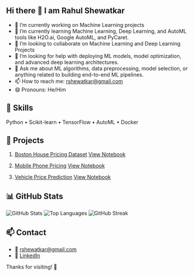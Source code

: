 ## Hi there 👋 I am Rahul Shewatkar





- 🔭 I’m currently working on Machine Learning projects 
- 🌱 I’m currently learning Machine Learning, Deep Learning, and AutoML tools like H2O.ai, Google AutoML, and PyCaret.
- 👯 I’m looking to collaborate on Machine Learning and Deep Learning Projects 
- 🤔 I’m looking for help with deploying ML models, model optimization, and advanced deep learning architectures.
- 💬 Ask me about ML algorithms, data preprocessing, model selection, or anything related to building end-to-end ML pipelines.
- 📫 How to reach me: rshewatkar@gmail.com
- 😄 Pronouns: He/Him


## 🧠 Skills
Python • Scikit-learn • TensorFlow  • AutoML • Docker 

## 🚀 Projects
1.  [Boston House Pricing Dataset](Boston%20House%20Pricing%20Dataset/)      [View Notebook](Boston%20House%20Pricing%20Dataset/ouse_price_prediction.ynb)
2.  [Mobile Phone Pricing](Mobile%20Phone%20Pricing/)     [View Notebook](Mobile%20Phone%20Pricing/Mobile_Phone_Pricing.ipynb)

3.  [Vehicle Price Prediction](Vehicle%20Price%20Prediction/)      [View Notebook](Vehicle%20Price%20Prediction/Vehical_price.ipynb)
## 📊 GitHub Stats

![GitHub Stats](https://github-readme-stats.vercel.app/api?username=rshewatkar&show_icons=true&bg_color=000000&text_color=ffffff&icon_color=00ffff&title_color=ff6600_)
![Top Languages](https://github-readme-stats.vercel.app/api/top-langs/?username=rshewatkar&layout=compact&bg_color=000000&text_color=ffffff&title_color=ff6600)
![GitHub Streak](https://github-readme-streak-stats.herokuapp.com/?user=rshewatkar&background=000000&currStreakLabel=ffffff&fire=ff6600&ring=ff6600&sideNums=ffffff&sideLabels=ffffff)

## 📫 Contact
- 📧 rshewatkar@gmail.com
- 💼 [LinkedIn](https://linkedin.com/in/rshewatkar)

Thanks for visiting! 🙌  

